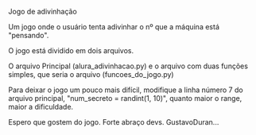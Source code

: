 Jogo de adivinhação 


Um jogo onde o usuário tenta adivinhar o nº que a máquina está "pensando".

O jogo está dividido em dois arquivos.

O arquivo Principal (alura_adivinhacao.py) e o arquivo com
duas funções simples, que seria o arquivo (funcoes_do_jogo.py)

Para deixar o jogo um pouco mais difícil, modifique a linha
número 7 do arquivo principal, "num_secreto = randint(1, 10)", quanto maior o range, maior a 
dificuldade.

Espero que gostem do jogo.
Forte abraço devs.
GustavoDuran...
